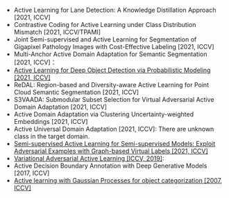 - Active Learning for Lane Detection: A Knowledge Distillation Approach [2021, ICCV]
- Contrastive Coding for Active Learning under Class Distribution Mismatch [2021, ICCV/TPAMI]
- Joint Semi-supervised and Active Learning for Segmentation of Gigapixel Pathology Images with Cost-Effective Labeling [2021, ICCV]
- Multi-Anchor Active Domain Adaptation for Semantic Segmentation [2021, ICCV]：
- [Active Learning for Deep Object Detection via Probabilistic Modeling [2021, ICCV]](https://openaccess.thecvf.com/content/ICCV2021/papers/Choi_Active_Learning_for_Deep_Object_Detection_via_Probabilistic_Modeling_ICCV_2021_paper.pdf)
- ReDAL: Region-based and Diversity-aware Active Learning for Point Cloud Semantic Segmentation [2021, ICCV]
- S3VAADA: Submodular Subset Selection for Virtual Adversarial Active Domain Adaptation [2021, ICCV]
- Active Domain Adaptation via Clustering Uncertainty-weighted Embeddings [2021, ICCV]
- Active Universal Domain Adaptation [2021, ICCV]: There are unknown class in the target domain.
- [Semi-supervised Active Learning for Semi-supervised Models: Exploit Adversarial Examples with Graph-based Virtual Labels [2021, ICCV]](https://openaccess.thecvf.com/content/ICCV2021/papers/Guo_Semi-Supervised_Active_Learning_for_Semi-Supervised_Models_Exploit_Adversarial_Examples_With_ICCV_2021_paper.pdf)
- [Variational Adversarial Active Learning [ICCV, 2019]](http://openaccess.thecvf.com/content_ICCV_2019/html/Sinha_Variational_Adversarial_Active_Learning_ICCV_2019_paper.html): 
- Active Decision Boundary Annotation with Deep Generative Models [2017, ICCV]
- [Active learning with Gaussian Processes for object categorization [2007, ICCV]](https://ieeexplore.ieee.org/abstract/document/4408844)

